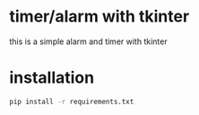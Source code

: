 # timer/alarm with tkinter

this is a simple alarm and timer with tkinter

<h1>installation</h1>

```cmd
pip install -r requirements.txt
```
